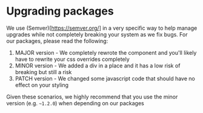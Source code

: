 # Upgrading packages
We use (Semver)[https://semver.org/] in a very specific way to help manage upgrades while not completely breaking your system as we fix bugs. For our packages, please read the following:

1. MAJOR version - We completely rewrote the component and you'll likely have to rewrite your css overrides completely
1. MINOR version - We added a div in a place and it has a low risk of breaking but still a risk
1. PATCH version - We changed some javascript code that should have no effect on your styling

Given these scenarios, we highly recommend that you use the minor version (e.g. `~1.2.0`) when depending on our packages